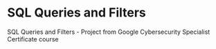 # SQL Queries and Filters
 SQL Queries and Filters - Project from Google Cybersecurity Specialist Certificate course
